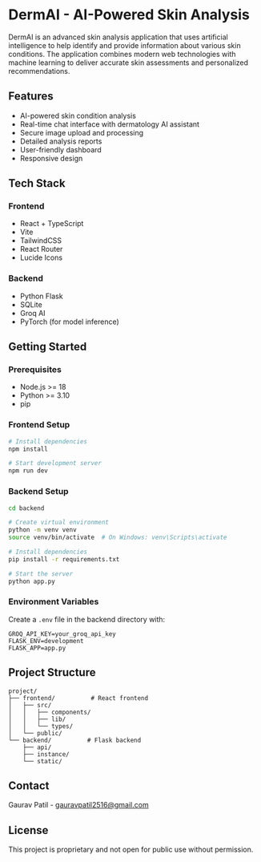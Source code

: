 # DermAI - AI-Powered Skin Analysis

DermAI is an advanced skin analysis application that uses artificial intelligence to help identify and provide information about various skin conditions. The application combines modern web technologies with machine learning to deliver accurate skin assessments and personalized recommendations.

## Features

- AI-powered skin condition analysis
- Real-time chat interface with dermatology AI assistant
- Secure image upload and processing
- Detailed analysis reports
- User-friendly dashboard
- Responsive design

## Tech Stack

### Frontend
- React + TypeScript
- Vite
- TailwindCSS
- React Router
- Lucide Icons

### Backend
- Python Flask
- SQLite
- Groq AI
- PyTorch (for model inference)

## Getting Started

### Prerequisites
- Node.js >= 18
- Python >= 3.10
- pip

### Frontend Setup
```bash
# Install dependencies
npm install

# Start development server
npm run dev
```

### Backend Setup
```bash
cd backend

# Create virtual environment
python -m venv venv
source venv/bin/activate  # On Windows: venv\Scripts\activate

# Install dependencies
pip install -r requirements.txt

# Start the server
python app.py
```

### Environment Variables
Create a `.env` file in the backend directory with:
```
GROQ_API_KEY=your_groq_api_key
FLASK_ENV=development
FLASK_APP=app.py
```

## Project Structure
```
project/
├── frontend/          # React frontend
│   ├── src/
│   │   ├── components/
│   │   ├── lib/
│   │   └── types/
│   └── public/
└── backend/          # Flask backend
    ├── api/
    ├── instance/
    └── static/
```

## Contact
Gaurav Patil - gauravpatil2516@gmail.com

## License
This project is proprietary and not open for public use without permission.
